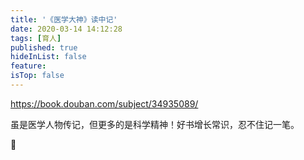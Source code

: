 ```yaml
---
title: '《医学大神》读中记'
date: 2020-03-14 14:12:28
tags: [育人]
published: true
hideInList: false
feature: 
isTop: false
---
```

<https://book.douban.com/subject/34935089/>

虽是医学人物传记，但更多的是科学精神！好书增长常识，忍不住记一笔。

<!--more-->

🌝
